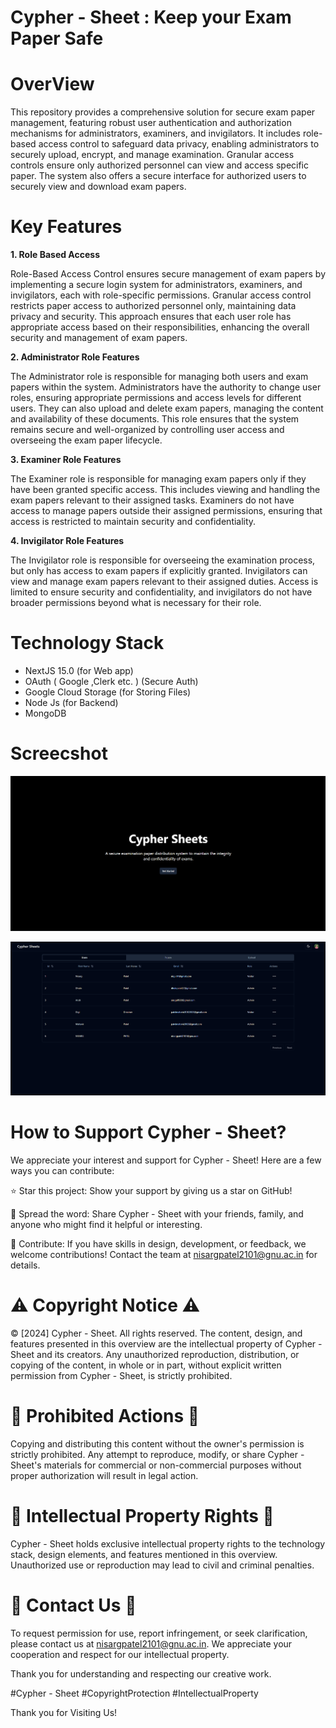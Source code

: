 # Cypher - Sheet : Keep your Exam Paper Safe

# OverView

This repository provides a comprehensive solution for secure exam paper management, featuring robust user authentication and authorization mechanisms for administrators, examiners, and invigilators. It includes role-based access control to safeguard data privacy, enabling administrators to securely upload, encrypt, and manage examination. Granular access controls ensure only authorized personnel can view and access specific paper. The system also offers a secure interface for authorized users to securely view and download exam papers.
# Key Features

**1. Role Based Access**


Role-Based Access Control ensures secure management of exam papers by implementing a secure login system for administrators, examiners, and invigilators, each with role-specific permissions. Granular access control restricts paper access to authorized personnel only, maintaining data privacy and security. This approach ensures that each user role has appropriate access based on their responsibilities, enhancing the overall security and management of exam papers. 

**2. Administrator Role Features**

The Administrator role is responsible for managing both users and exam papers within the system. Administrators have the authority to change user roles, ensuring appropriate permissions and access levels for different users. They can also upload and delete exam papers, managing the content and availability of these documents. This role ensures that the system remains secure and well-organized by controlling user access and overseeing the exam paper lifecycle.

**3. Examiner Role Features**

The Examiner role is responsible for managing exam papers only if they have been granted specific access. This includes viewing and handling the exam papers relevant to their assigned tasks. Examiners do not have access to manage papers outside their assigned permissions, ensuring that access is restricted to maintain security and confidentiality.

**4. Invigilator Role Features**

The Invigilator role is responsible for overseeing the examination process, but only has access to exam papers if explicitly granted. Invigilators can view and manage exam papers relevant to their assigned duties. Access is limited to ensure security and confidentiality, and invigilators do not have broader permissions beyond what is necessary for their role.

# Technology Stack

* NextJS 15.0 (for Web app)
* OAuth ( Google ,Clerk etc. ) (Secure Auth)
* Google Cloud Storage (for Storing Files)
* Node Js (for Backend)
* MongoDB

# Screecshot
![Cypher - Sheet Landing Page](https://github.com/Mahavir-2003/cypher-sheets/blob/master/app/Cypher%20-%20Sheet%20-%20Home.png)


![Cypher - Sheet Administrator Page](https://github.com/Mahavir-2003/cypher-sheets/blob/master/app/Cypher%20-%20Sheet%20-%20Administrator.png)


# How to Support Cypher - Sheet?
We appreciate your interest and support for Cypher - Sheet! Here are a few ways you can contribute:

⭐ Star this project: Show your support by giving us a star on GitHub!

📣 Spread the word: Share Cypher - Sheet with your friends, family, and  anyone who might find it helpful or interesting.

🚀 Contribute: If you have skills in design, development, or feedback, we welcome contributions! Contact the team at nisargpatel2101@gnu.ac.in for details.

# ⚠️ Copyright Notice ⚠️

© [2024] Cypher - Sheet. All rights reserved. The content, design, and features presented in this overview are the intellectual property of Cypher - Sheet and its creators. Any unauthorized reproduction, distribution, or copying of the content, in whole or in part, without explicit written permission from Cypher - Sheet, is strictly prohibited.

# 🚫 Prohibited Actions 🚫

Copying and distributing this content without the owner's permission is strictly prohibited. Any attempt to reproduce, modify, or share Cypher - Sheet's materials for commercial or non-commercial purposes without proper authorization will result in legal action.

# 💼 Intellectual Property Rights 💼
Cypher - Sheet holds exclusive intellectual property rights to the technology stack, design elements, and features mentioned in this overview. Unauthorized use or reproduction may lead to civil and criminal penalties.

# 📧 Contact Us 📧
To request permission for use, report infringement, or seek clarification, please contact us at nisargpatel2101@gnu.ac.in. We appreciate your cooperation and respect for our intellectual property.

Thank you for understanding and respecting our creative work.

#Cypher - Sheet #CopyrightProtection #IntellectualProperty

Thank you for Visiting Us!

